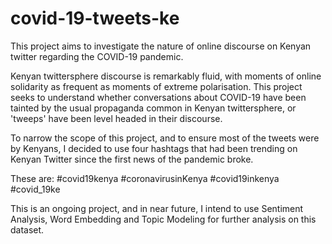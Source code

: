 # covid-19-tweets-ke

This project aims to investigate the nature of online discourse on Kenyan twitter regarding the COVID-19 pandemic. 

Kenyan twittersphere discourse is remarkably fluid, with moments of online solidarity as frequent as moments of extreme polarisation. 
This project seeks to understand whether conversations about COVID-19 have been tainted by the usual propaganda common in Kenyan twittersphere, or 'tweeps' have been level headed in their discourse.

To narrow the scope of this project, and to ensure most of the tweets were by Kenyans, I decided to use four hashtags that had been trending on Kenyan Twitter since the first news of the pandemic broke.

These are: 
          #covid19kenya
          #coronavirusinKenya
          #covid19inkenya
          #covid_19ke



This is an ongoing project, and in near future, I intend to use Sentiment Analysis, Word Embedding and Topic Modeling for further analysis on this dataset.

